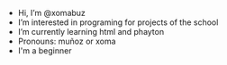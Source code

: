 -  Hi, I’m @xomabuz
-  I’m interested in programing for projects of the school
-  I’m currently learning html and phayton
-  Pronouns: muñoz or xoma
-  I'm a beginner
